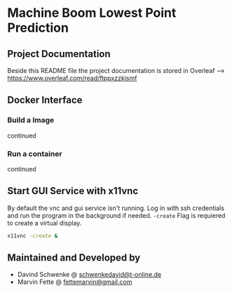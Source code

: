 # Machine Boom Lowest Point Prediction
## Project Documentation
Beside this README file the project documentation is stored in Overleaf --> https://www.overleaf.com/read/ftppxzzkjsmf

## Docker Interface
### Build a Image
continued

### Run a container
continued

## Start GUI Service with x11vnc
By default the vnc and gui service isn't running. Log in with ssh credentials and run the program in the background if needed.
`-create` Flag is requiered to create a virtual display.
```bash
x11vnc -create &
```


## Maintained and Developed by
- Davind Schwenke @ schwenkedavid@t-online.de
- Marvin Fette @ fettemarvin@gmail.com